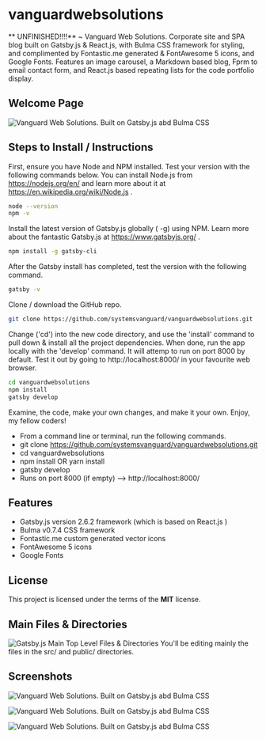 # vanguardwebsolutions
** UNFINISHED!!!!**  ~ Vanguard Web Solutions.  Corporate site and SPA blog built on Gatsby.js & React.js, with Bulma CSS framework for styling, and complimented by Fontastic.me generated & FontAwesome 5 icons, and Google Fonts.  Features an image carousel, a Markdown based blog, Fprm to email contact form, and React.js based repeating lists for the code portfolio display.

## Welcome Page
![Vanguard Web Solutions. Built on Gatsby.js abd Bulma CSS](http://ryanhunter.org/images/portfolio/vanguardwebsolutions.png )


## Steps to Install / Instructions

First, ensure you have Node and NPM installed.  Test your version with the following commands below.  You can install Node.js from https://nodejs.org/en/ and learn more about it at https://en.wikipedia.org/wiki/Node.js .

```sh
node --version
npm -v
``` 

Install the latest version of Gatsby.js globally ( -g) using NPM.  Learn more about the fantastic Gatsby.js at https://www.gatsbyjs.org/ .
```sh
npm install -g gatsby-cli
```

After the Gatsby install has completed, test the version with the following command.
```sh
gatsby -v
```


Clone / download the GitHub repo.

```sh
git clone https://github.com/systemsvanguard/vanguardwebsolutions.git 
```

Change ('cd') into the new code directory, and use the 'install' command to pull down & install all the project dependencies. When done, run the app locally with the 'develop' command.  It will attemp to run on port 8000 by default.  Test it out by going to http://localhost:8000/ in your favourite web browser. 

```sh
cd vanguardwebsolutions
npm install
gatsby develop
```
 
Examine, the code, make your own changes, and make it your own.  Enjoy, my fellow coders!

- From a command line or terminal, run the following commands.
- git clone https://github.com/systemsvanguard/vanguardwebsolutions.git 
- cd vanguardwebsolutions
- npm install OR yarn install
- gatsby develop
- Runs on port 8000 (if empty) --> http://localhost:8000/




## Features
- Gatsby.js version 2.6.2 framework (which is based on React.js )
- Bulma v0.7.4 CSS framework
- Fontastic.me custom generated vector icons
- FontAwesome 5 icons
- Google Fonts


## License
This project is licensed under the terms of the **MIT** license.



## Main Files & Directories
![Gatsby.js Main Top Level Files & Directories](http://ryanhunter.org/images/portfolio/gatsbyfilesanddirectories.png)
You'll be editing mainly the files in the src/ and public/ directories.



## Screenshots

![Vanguard Web Solutions. Built on Gatsby.js abd Bulma CSS](http://ryanhunter.org/images/portfolio/vanguardwebsolutions.png )


![Vanguard Web Solutions. Built on Gatsby.js abd Bulma CSS](http://ryanhunter.org/images/portfolio/vanguardwebsolutions2.png )


![Vanguard Web Solutions. Built on Gatsby.js abd Bulma CSS](http://ryanhunter.org/images/portfolio/vanguardwebsolutions3.png )

